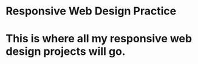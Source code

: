<h1>Responsive Web Design Practice<h1>

<p> This is where all my responsive web design projects will go.<p>
